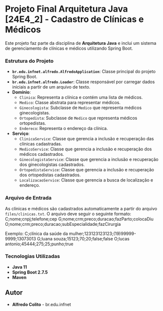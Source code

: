 # Projeto Final Arquitetura Java [24E4_2] - Cadastro de Clínicas e Médicos

Este projeto faz parte da disciplina de **Arquitetura Java** e inclui um sistema de gerenciamento de clínicas e médicos utilizando Spring Boot.

### Estrutura do Projeto

- **`br.edu.infnet.alfredo.AlfredoApplication`**: Classe principal do projeto Spring Boot.
- **`br.edu.infnet.alfredo.Loader`**: Classe responsável por carregar dados iniciais a partir de um arquivo de texto.
- **Domínio**:
  - `Clinica`: Representa a clínica e contém uma lista de médicos.
  - `Medico`: Classe abstrata para representar médicos.
  - `Ginecologista`: Subclasse de `Medico` que representa médicos ginecologistas.
  - `Ortopedista`: Subclasse de `Medico` que representa médicos ortopedistas.
  - `Endereco`: Representa o endereço da clínica.
- **Serviço**:
  - `ClinicaService`: Classe que gerencia a inclusão e recuperação das clínicas cadastradas.
  - `MedicoService`: Classe que gerencia a inclusão e recuperação dos médicos cadastrados.
  - `GinecologistaService`: Classe que gerencia a inclusão e recuperação dos ginecologistas cadastrados.
  - `OrtopedistaService`: Classe que gerencia a inclusão e recuperação dos ortopedistas cadastrados.
  - `LocalizacaoService`: Classe que gerencia a busca de localização e endereço.

### Arquivo de Entrada

As clínicas e médicos são cadastrados automaticamente a partir do arquivo `files/clinicas.txt`. O arquivo deve seguir o seguinte formato:
C;nome;cnpj;telefone;cep 
G;nome;crm;preco;duracao;fazParto;colocaDiu
O;nome;crm;preco;duracao;subEspecialidade;fazCirurgia

Exemplo:
C;clínica da saúde da mulher;123123123123;(19)99999-9999;13073013
G;luana souza;15123;70;20;false;false
O;lucas antonio;45444;275;25;punho;true

### Tecnologias Utilizadas

- **Java 11**
- **Spring Boot 2.7.5**
- **Maven**

## Autor

- **Alfredo Colito** - br.edu.infnet
